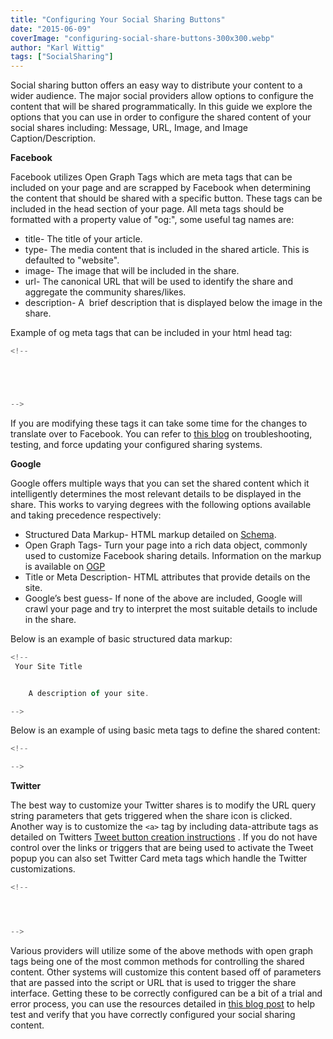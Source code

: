 ```yaml
---
title: "Configuring Your Social Sharing Buttons"
date: "2015-06-09"
coverImage: "configuring-social-share-buttons-300x300.webp"
author: "Karl Wittig"
tags: ["SocialSharing"]
---
```


Social sharing button offers an easy way to distribute your content to a wider audience. The major social providers allow options to configure the content that will be shared programmatically. In this guide we explore the options that you can use in order to configure the shared content of your social shares including: Message, URL, Image, and Image Caption/Description.

**Facebook**

Facebook utilizes Open Graph Tags which are meta tags that can be included on your page and are scrapped by Facebook when determining the content that should be shared with a specific button. These tags can be included in the head section of your page. All meta tags should be formatted with a property value of "og:<tag-name>", some useful tag names are:

- title- The title of your article.
- type- The media content that is included in the shared article. This is defaulted to "website".
- image- The image that will be included in the share.
- url- The canonical URL that will be used to identify the share and aggregate the community shares/likes.
- description- A  brief description that is displayed below the image in the share.

Example of og meta tags that can be included in your html head tag:

```js
<!--





-->
```

  
If you are modifying these tags it can take some time for the changes to translate over to Facebook. You can refer to [this blog](/social-provider-social-sharing-troubleshooting-resources/) on troubleshooting, testing, and force updating your configured sharing systems.

**Google**

Google offers multiple ways that you can set the shared content which it intelligently determines the most relevant details to be displayed in the share. This works to varying degrees with the following options available and taking precedence respectively:

- Structured Data Markup- HTML markup detailed on [Schema](http://schema.org/).
- Open Graph Tags- Turn your page into a rich data object, commonly used to customize Facebook sharing details. Information on the markup is available on [OGP](http://ogp.me/)
- Title or Meta Description- HTML attributes that provide details on the site.
- Google’s best guess- If none of the above are included, Google will crawl your page and try to interpret the most suitable details to include in the share.

Below is an example of basic structured data markup:

```js
<!--
 Your Site Title 


    A description of your site.

-->
```

  
Below is an example of using basic meta tags to define the shared content:

```js
<!--

-->
```

  
**Twitter**

The best way to customize your Twitter shares is to modify the URL query string parameters that gets triggered when the share icon is clicked. Another way is to customize the `<a>` tag by including data-attribute tags as detailed on Twitters [Tweet button creation instructions](https://developer.twitter.com/en/docs/twitter-for-websites/tweet-button/overview) . If you do not have control over the links or triggers that are being used to activate the Tweet popup you can also set Twitter Card meta tags which handle the Twitter customizations.

```js
<!--




-->
```

  
Various providers will utilize some of the above methods with open graph tags being one of the most common methods for controlling the shared content. Other systems will customize this content based off of parameters that are passed into the script or URL that is used to trigger the share interface. Getting these to be correctly configured can be a bit of a trial and error process, you can use the resources detailed in [this blog post](/social-provider-social-sharing-troubleshooting-resources/) to help test and verify that you have correctly configured your social sharing content.
